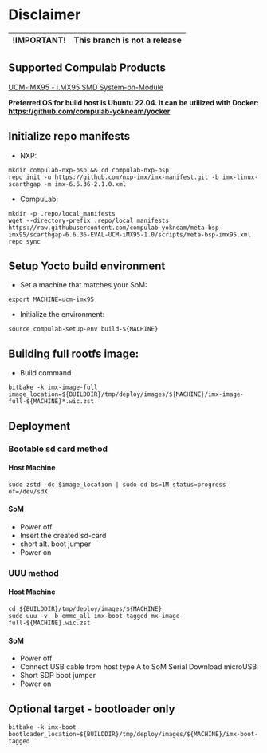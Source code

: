 # Disclaimer                                                                                                                                                                                                                                                                    

| !IMPORTANT! | This branch is not a release |
|---|---|

## Supported Compulab Products
[UCM-iMX95 - i.MX95 SMD System-on-Module](https://www.compulab.com/products/computer-on-modules/ucm-imx95-nxp-i-mx-95-som-system-on-module/)

**Preferred OS for build host is Ubuntu 22.04. It can be utilized with Docker: https://github.com/compulab-yokneam/yocker**
## Initialize repo manifests
* NXP:
```
mkdir compulab-nxp-bsp && cd compulab-nxp-bsp
repo init -u https://github.com/nxp-imx/imx-manifest.git -b imx-linux-scarthgap -m imx-6.6.36-2.1.0.xml
```
* CompuLab:
```
mkdir -p .repo/local_manifests
wget --directory-prefix .repo/local_manifests https://raw.githubusercontent.com/compulab-yokneam/meta-bsp-imx95/scarthgap-6.6.36-EVAL-UCM-iMX95-1.0/scripts/meta-bsp-imx95.xml
repo sync
```
## Setup Yocto build environment
* Set a machine that matches your SoM:
```
export MACHINE=ucm-imx95
```
* Initialize the environment:
```
source compulab-setup-env build-${MACHINE}
```
##  Building full rootfs image:
* Build command
```
bitbake -k imx-image-full
image_location=${BUILDDIR}/tmp/deploy/images/${MACHINE}/imx-image-full-${MACHINE}*.wic.zst
```
## Deployment
### Bootable sd card method
#### Host Machine ####
```
sudo zstd -dc $image_location | sudo dd bs=1M status=progress of=/dev/sdX
```
#### SoM ####
* Power off
* Insert the created sd-card
* short alt. boot jumper
* Power on
### UUU method
#### Host Machine ####
```
cd ${BUILDDIR}/tmp/deploy/images/${MACHINE}
sudo uuu -v -b emmc_all imx-boot-tagged mx-image-full-${MACHINE}.wic.zst
```
#### SoM ####
* Power off
* Connect USB cable from host type A to SoM Serial Download microUSB
* Short SDP boot jumper
* Power on
## Optional target - bootloader only
```
bitbake -k imx-boot
bootloader_location=${BUILDDIR}/tmp/deploy/images/${MACHINE}/imx-boot-tagged
```
